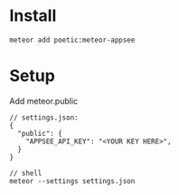 # Install
```
meteor add poetic:meteor-appsee
```

# Setup
Add meteor.public
```
// settings.json:
{
  "public": {
    "APPSEE_API_KEY": "<YOUR KEY HERE>",
  }
}

// shell
meteor --settings settings.json
```
